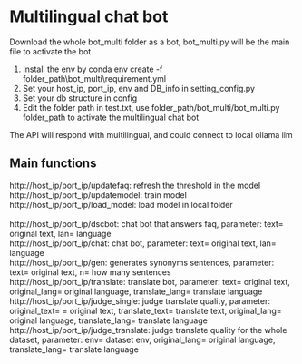 <h1> Multilingual chat bot </h1>
Download the whole bot_multi folder as a bot, bot_multi.py will be the main file to activate the bot

1. Install the env by conda env create -f folder_path\bot_multi\requirement.yml
2. Set your host_ip, port_ip, env and DB_info in setting_config.py
3. Set your db structure in config
4. Edit the folder path in test.txt, use folder_path/bot_multi/bot_multi.py folder_path to activate the multilingual chat bot

The API will respond with multilingual, and could connect to local ollama llm

<h2> Main functions </h2>
http://host_ip/port_ip/updatefaq: refresh the threshold in the model <br>
http://host_ip/port_ip/updatemodel: train model <br>
http://host_ip/port_ip/load_model: load model in local folder <br>
<br>
http://host_ip/port_ip/dscbot: chat bot that answers faq, parameter: text= original text, lan= language <br>
http://host_ip/port_ip/chat: chat bot, parameter: text= original text, lan= language <br>
http://host_ip/port_ip/gen: generates synonyms sentences, parameter: text= original text, n= how many sentences <br>
http://host_ip/port_ip/translate: translate bot, parameter: text= original text, original_lang= original language, translate_lang= translate language <br>
http://host_ip/port_ip/judge_single: judge translate quality, parameter: original_text= = original text, translate_text= translate text, original_lang= original language, translate_lang= translate language <br>
http://host_ip/port_ip/judge_translate: judge translate quality for the whole dataset, parameter: env= dataset env, original_lang= original language, translate_lang= translate language <br>
